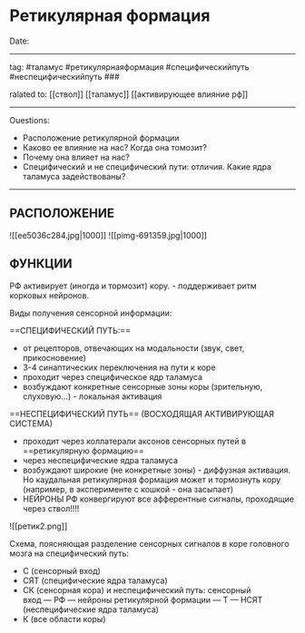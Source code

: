 # Ретикулярная формация
Date:

---
tag: #таламус #ретикулярнаяформация #специфическийпуть #неспецифическийпуть ###

ralated to:
[[ствол]]
[[таламус]]
[[активирующее влияние рф]]




---
Ouestions:
- Расположение ретикулярной формации
- Каково ее влияние на нас? Когда она томозит?
- Почему она влияет на нас?
- Специфический и не специфический пути: отличия. Какие ядра таламуса задействованы?


---
## РАСПОЛОЖЕНИЕ

![[ee5036c284.jpg|1000]]
![[pimg-691359.jpg|1000]]

## ФУНКЦИИ

РФ активирует (иногда и тормозит) кору. - поддерживает ритм корковых нейронов.

Виды получения сенсорной информации:

==СПЕЦИФИЧЕСКИЙ ПУТЬ:==
- от рецепторов, отвечающих на модальности (звук, свет, прикосновение)
- 3-4 синаптических переключения на пути к коре
- проходит через специфическое ядр таламуса
- возбуждают конкретные сенсорные зоны коры (зрительную, слуховую...) - локальная активация

==НЕСПЕЦИФИЧЕСКИЙ ПУТЬ== (ВОСХОДЯЩАЯ АКТИВИРУЮЩАЯ СИСТЕМА)

- проходит через коллатерали аксонов сенсорных путей в ==ретикулярную формацию==
-  через неспецифические ядра таламуса
-  возбуждают широкие (не конкретные зоны) - диффузная активация. Но каудальная ретикулярная формация может и тормознуть кору (например, в эксперименте с кошкой - она засыпает)
-  НЕЙРОНЫ РФ конвергируют все афферентные сигналы, проходящие через ствол!!!!

![[ретик2.png]]

Схема, поясняющая разделение сенсорных сигналов в коре головного мозга на специфический путь:  
- С (сенсорный вход) 
- СЯТ (специфические  ядра таламуса)
- СК (сенсорная кора)  и неспецифический путь: сенсорный  
вход — РФ — нейроны ретикулярной формации — Т — НСЯТ (неспецифические ядра  таламуса) 
- К (все области коры)
